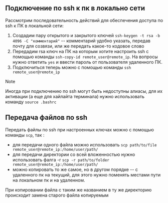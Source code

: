 ## Подключение по ssh к пк в локально сети
Рассмотрим последовательность действий для обеспечения доступа по ssh к ПК в локальной сети:
1) Создадим пару открытого и закрытого ключей `ssh-keygen -t rsa -b 4096 -C "комментарий"` -- комментарий удобно указать, передав почту для созвязи, или же передать какое-то кодовое слово
2) Передадим rsa ключ на ПК на которым хотите настроить ssh c помощью команды `ssh-copy-id remote_user@remote_ip`. На вопросы нужно ответить `yes` и ввести пароль от пользователя удаленного ПК.
3) Подключиться теперь можно с помощью команды `ssh remote_user@remote_ip`

> [!NOTE]
> Иногда при подключению по ssh могут быть недоступны алиасы, для их активации (а еще для хайлайта терминала) нужно использовать команду `source .bashrc`

## Передача файлов по ssh
Передать файлы по ssh при настроенных ключах можно с помощью команды `scp`, так :
- для передачи одного файла можно использовать `scp path/to/file remote_user@remote_ip:/home/user/path/`
- для передачи директории со всей вложенностью нужно использовать фалга -r `scp -r path/to/folder remote_user@remote_ip:/home/user/path/`
- можно копировать то же самое, но в другом порядке -- с удаленного пк на текущий, для этого нужно поменять местами пути на локальном пк и на удаленном.

При копировании файла с таким же названием в ту же директорию происходит замена старого файла копируемым
